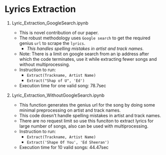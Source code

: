 # Lyrics Extraction
1. Lyric_Extraction_GoogleSearch.ipynb 
    - This is novel contribution of our paper.
    - The robust methodology uses `Google search` to get the required genius `url` to scrape the `lyrics`.
        - *This handles spelling mistakes in artist and track names.*
    - Note: There is a limit on google search from an ip address after which the code terminates, use it while extracting fewer songs and without multiprocessing.
    - Instruction to run: 
        - `Extract(Trackname, Artist Name)`
        - `Extract("Shap of U", 'Ed')`
    - Execution time for one valid song: 78.7sec

2. Lyric_Extraction_WithoutGoogleSearch.ipynb
    - This function generates the genius url for the song by doing some minimal preprocessing on artist and track names.
    - This code doesn't handle spelling mistakes in artist and track names.
    - There are no request limit so use this funciton to extract lyrics for large number of songs, also can be used with multiprocessing.
    - Instruction to run: 
        - `Extract(Trackname, Artist Name)`
        - `Extract('Shape Of You', 'Ed Sheeran')`
    - Execution time for 10 valid songs: 44.47sec
